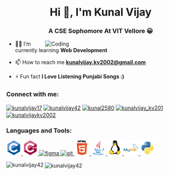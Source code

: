 <h1 align="center">Hi 👋, I'm Kunal Vijay</h1>
<h3 align="center">A CSE Sophomore At VIT Vellore 😀</h3>
<img align="right" alt="Coding" width="400" src="https://c.tenor.com/2uyENRmiUt0AAAAC/coding.gif">

- 👨‍💻 I’m currently learning **Web Development**

- 📫 How to reach me **kunalvijay.kv2002@gmail.com**

- ⚡ Fun fact **I Love Listening Punjabi Songs :)**

<h3 align="left">Connect with me:</h3>
<p align="left">
<a href="https://twitter.com/kunalvijay17" target="blank"><img align="center" src="https://raw.githubusercontent.com/rahuldkjain/github-profile-readme-generator/master/src/images/icons/Social/twitter.svg" alt="kunalvijay17" height="30" width="40" /></a>
<a href="https://instagram.com/kunalvijay42" target="blank"><img align="center" src="https://raw.githubusercontent.com/rahuldkjain/github-profile-readme-generator/master/src/images/icons/Social/instagram.svg" alt="kunalvijay42" height="30" width="40" /></a>
<a href="https://www.codechef.com/users/kunal2580" target="blank"><img align="center" src="https://cdn.jsdelivr.net/npm/simple-icons@3.1.0/icons/codechef.svg" alt="kunal2580" height="30" width="40" /></a>
<a href="https://www.hackerrank.com/kunalvijay_kv201" target="blank"><img align="center" src="https://raw.githubusercontent.com/rahuldkjain/github-profile-readme-generator/master/src/images/icons/Social/hackerrank.svg" alt="kunalvijay_kv201" height="30" width="40" /></a>
<a href="https://auth.geeksforgeeks.org/user/kunalvijaykv2002" target="blank"><img align="center" src="https://raw.githubusercontent.com/rahuldkjain/github-profile-readme-generator/master/src/images/icons/Social/geeks-for-geeks.svg" alt="kunalvijaykv2002" height="30" width="40" /></a>
</p>

<h3 align="left">Languages and Tools:</h3>
<p align="left"> <a href="https://www.cprogramming.com/" target="_blank" rel="noreferrer"> <img src="https://raw.githubusercontent.com/devicons/devicon/master/icons/c/c-original.svg" alt="c" width="40" height="40"/> </a> <a href="https://www.w3schools.com/cpp/" target="_blank" rel="noreferrer"> <img src="https://raw.githubusercontent.com/devicons/devicon/master/icons/cplusplus/cplusplus-original.svg" alt="cplusplus" width="40" height="40"/> </a> <a href="https://www.figma.com/" target="_blank" rel="noreferrer"> <img src="https://www.vectorlogo.zone/logos/figma/figma-icon.svg" alt="figma" width="40" height="40"/> </a> <a href="https://git-scm.com/" target="_blank" rel="noreferrer"> <img src="https://www.vectorlogo.zone/logos/git-scm/git-scm-icon.svg" alt="git" width="40" height="40"/> </a> <a href="https://www.w3.org/html/" target="_blank" rel="noreferrer"> <img src="https://raw.githubusercontent.com/devicons/devicon/master/icons/html5/html5-original-wordmark.svg" alt="html5" width="40" height="40"/> </a> <a href="https://www.java.com" target="_blank" rel="noreferrer"> <img src="https://raw.githubusercontent.com/devicons/devicon/master/icons/java/java-original.svg" alt="java" width="40" height="40"/> </a> <a href="https://www.linux.org/" target="_blank" rel="noreferrer"> <img src="https://raw.githubusercontent.com/devicons/devicon/master/icons/linux/linux-original.svg" alt="linux" width="40" height="40"/> </a> <a href="https://www.mysql.com/" target="_blank" rel="noreferrer"> <img src="https://raw.githubusercontent.com/devicons/devicon/master/icons/mysql/mysql-original-wordmark.svg" alt="mysql" width="40" height="40"/> </a> <a href="https://www.python.org" target="_blank" rel="noreferrer"> <img src="https://raw.githubusercontent.com/devicons/devicon/master/icons/python/python-original.svg" alt="python" width="40" height="40"/> </a> </p>

<p><img align="left" src="https://github-readme-stats.vercel.app/api/top-langs?username=kunalvijay42&show_icons=true&locale=en&layout=compact" alt="kunalvijay42" /></p>

<p>&nbsp;<img align="center" src="https://github-readme-stats.vercel.app/api?username=kunalvijay42&show_icons=true&locale=en" alt="kunalvijay42" /></p>
